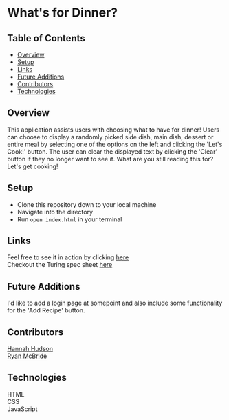 # What's for Dinner?  
  
## Table of Contents
- [Overview](#overview)
- [Setup](#setup)
- [Links](#links)
- [Future Additions](#future-additions)
- [Contributors](#contributors)
- [Technologies](#technologies)

## Overview

This application assists users with choosing what to have for dinner! Users can choose to display a randomly picked side dish, main dish, dessert or entire meal by selecting one of the options on the left and clicking the 'Let's Cook!' button. The user can clear the displayed text by clicking the 'Clear' button if they no longer want to see it. What are you still reading this for? Let's get cooking! 

## Setup
  
- Clone this repository down to your local machine
- Navigate into the directory
- Run `open index.html` in your terminal

## Links
Feel free to see it in action by clicking [here](https://mr-ryan12.github.io/whats-for-dinner/)  
Checkout the Turing spec sheet [here](https://frontend.turing.edu/projects/module-1/dinner.html)
  
## Future Additions
I'd like to add a login page at somepoint and also include some functionality for the 'Add Recipe' button. 

## Contributors  
[Hannah Hudson](https://github.com/hannahhch)  
[Ryan McBride](https://github.com/mr-ryan12)
   
## Technologies
HTML  
CSS  
JavaScript